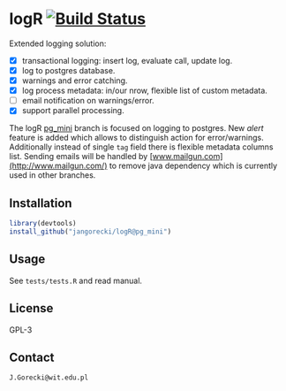 # logR [![Build Status](https://travis-ci.org/jangorecki/logR.svg?branch=pg_mini)](https://travis-ci.org/jangorecki/logR)

Extended logging solution:

- [x] transactional logging: insert log, evaluate call, update log.
- [x] log to postgres database.
- [x] warnings and error catching.
- [x] log process metadata: in/our nrow, flexible list of custom metadata.
- [ ] email notification on warnings/error.
- [x] support parallel processing.

The logR [pg_mini](https://github.com/jangorecki/logR/tree/pg_mini) branch is focused on logging to postgres. New *alert* feature is added which allows to distinguish action for error/warnings. Additionally instead of single `tag` field there is flexible metadata columns list. Sending emails will be handled by [www.mailgun.com](http://www.mailgun.com/) to remove java dependency which is currently used in other branches.  

## Installation

```r
library(devtools)
install_github("jangorecki/logR@pg_mini")
```

## Usage

See `tests/tests.R` and read manual.

## License

GPL-3

## Contact

`J.Gorecki@wit.edu.pl`
